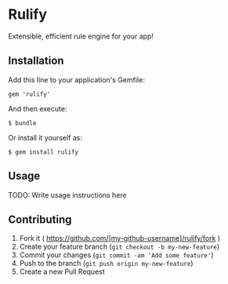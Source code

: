 # Rulify

Extensible, efficient rule engine for your app!

## Installation

Add this line to your application's Gemfile:

    gem 'rulify'

And then execute:

    $ bundle

Or install it yourself as:

    $ gem install rulify

## Usage

TODO: Write usage instructions here

## Contributing

1. Fork it ( https://github.com/[my-github-username]/rulify/fork )
2. Create your feature branch (`git checkout -b my-new-feature`)
3. Commit your changes (`git commit -am 'Add some feature'`)
4. Push to the branch (`git push origin my-new-feature`)
5. Create a new Pull Request
